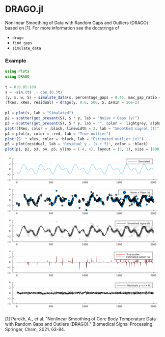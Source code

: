 # DRAGO.jl

Nonlinear Smoothing of Data with Random Gaps and Outliers (DRAGO) based on [1]. For more information see the docstrings of 

* `drago`
* `find_gaps`
* `simulate_data`

### Example

```julia
using Plots
using DRAGO

t = 0:0.05:100
s = -sin.(t) .- cos.(0.5t)
(y, x, w, S) = simulate_data(s, percentage_gaps = 0.45, max_gap_ratio = 0.025)
(fRes, xRes, residual) = drago(y, 0.6, 500, S, ΔFmin = 10e-2)

p1 = plot(s, lab = "Simulated")
p2 = scatter(get_present(S), S * y, lab = "Noise + Gaps (y)")
p3 = scatter(get_present(S), S * y, lab = "", color = :lightgrey, alpha = 0.2)
plot!(fRes, color = :black, linewidth = 2, lab = "Smoothed signal (f)")
p4 = plot(x, color = :red, lab = "True outlier")
plot!(S' * xRes, color = :black, lab = "Estimated outlier (x)")
p5 = plot(residual, lab = "Residual y - (x + f)", color = :black)
plot(p1, p2, p3, p4, p5, ylims = (-4, 4), layout = (5, 1), size = (800, 800))
```
![Image](./test.svg)

[1] Parekh, A., et al. "Nonlinear Smoothing of Core Body Temperature Data with Random Gaps and Outliers (DRAGO)." Biomedical Signal Processing. Springer, Cham, 2021. 63-84.

